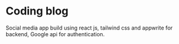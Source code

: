 # Coding blog
Social media app build using react js, tailwind css and appwrite for backend, Google api for authentication.
